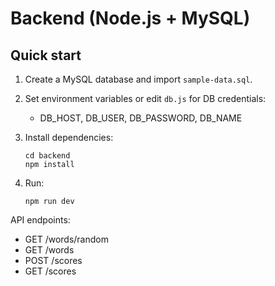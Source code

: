 # Backend (Node.js + MySQL)

## Quick start

1. Create a MySQL database and import `sample-data.sql`.
2. Set environment variables or edit `db.js` for DB credentials:
   - DB_HOST, DB_USER, DB_PASSWORD, DB_NAME

3. Install dependencies:
   ```
   cd backend
   npm install
   ```

4. Run:
   ```
   npm run dev
   ```
API endpoints:
- GET /words/random
- GET /words
- POST /scores
- GET /scores
